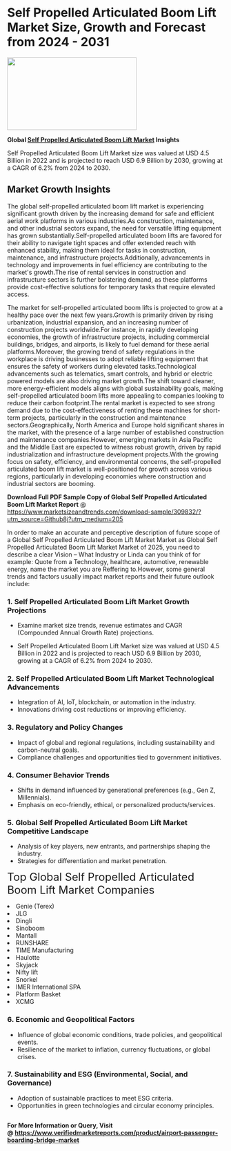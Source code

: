 <H1>Self Propelled Articulated Boom Lift Market Size, Growth and Forecast from 2024 - 2031</H1><img class="aligncenter size-medium wp-image-584254" src="https://thirdeyenews.in/wp-content/uploads/2024/09/Global-Market-Research-300x168.jpeg" alt="" width="300" height="168" /><p><strong>Global&nbsp;<a href="https://www.marketsizeandtrends.com/download-sample/309832/?utm_source=Github8j?utm_medium=205">Self Propelled Articulated Boom Lift Market</a> Insights</strong></p><p>Self Propelled Articulated Boom Lift Market size was valued at USD 4.5 Billion in 2022 and is projected to reach USD 6.9 Billion by 2030, growing at a CAGR of 6.2% from 2024 to 2030.</p><p><h2>Market Growth Insights</h2> <p>The global self-propelled articulated boom lift market is experiencing significant growth driven by the increasing demand for safe and efficient aerial work platforms in various industries.As construction, maintenance, and other industrial sectors expand, the need for versatile lifting equipment has grown substantially.Self-propelled articulated boom lifts are favored for their ability to navigate tight spaces and offer extended reach with enhanced stability, making them ideal for tasks in construction, maintenance, and infrastructure projects.Additionally, advancements in technology and improvements in fuel efficiency are contributing to the market's growth.The rise of rental services in construction and infrastructure sectors is further bolstering demand, as these platforms provide cost-effective solutions for temporary tasks that require elevated access.</p> <p>The market for self-propelled articulated boom lifts is projected to grow at a healthy pace over the next few years.Growth is primarily driven by rising urbanization, industrial expansion, and an increasing number of construction projects worldwide.For instance, in rapidly developing economies, the growth of infrastructure projects, including commercial buildings, bridges, and airports, is likely to fuel demand for these aerial platforms.Moreover, the growing trend of safety regulations in the workplace is driving businesses to adopt reliable lifting equipment that ensures the safety of workers during elevated tasks.Technological advancements such as telematics, smart controls, and hybrid or electric powered models are also driving market growth.The shift toward cleaner, more energy-efficient models aligns with global sustainability goals, making self-propelled articulated boom lifts more appealing to companies looking to reduce their carbon footprint.The rental market is expected to see strong demand due to the cost-effectiveness of renting these machines for short-term projects, particularly in the construction and maintenance sectors.Geographically, North America and Europe hold significant shares in the market, with the presence of a large number of established construction and maintenance companies.However, emerging markets in Asia Pacific and the Middle East are expected to witness robust growth, driven by rapid industrialization and infrastructure development projects.With the growing focus on safety, efficiency, and environmental concerns, the self-propelled articulated boom lift market is well-positioned for growth across various regions, particularly in developing economies where construction and industrial sectors are booming.</p> <p><span class=""><strong>Download Full PDF Sample Copy of Global Self Propelled Articulated Boom Lift Market Report</strong> @ <a href="https://www.marketsizeandtrends.com/download-sample/309832/?utm_source=Github8j?utm_medium=205" target="_blank">https://www.marketsizeandtrends.com/download-sample/309832/?utm_source=Github8j?utm_medium=205</a></span></p><p>In order to make an accurate and perceptive description of future scope of a Global&nbsp;Self Propelled Articulated Boom Lift Market Market as Global&nbsp;Self Propelled Articulated Boom Lift Market Market of 2025, you need to describe a clear Vision &ndash; What Industry or Linda can you think of for example: Quote from a Technology, healthcare, automotive, renewable energy, name the market you are Reffering to.However, some general trends and factors usually impact market reports and their future outlook include:</p><h3>1.&nbsp;<strong>Self Propelled Articulated Boom Lift Market Growth Projections</strong></h3><ul><li>Examine market size trends, revenue estimates and CAGR (Compounded Annual Growth Rate) projections.</li><li><p>Self Propelled Articulated Boom Lift Market size was valued at USD 4.5 Billion in 2022 and is projected to reach USD 6.9 Billion by 2030, growing at a CAGR of 6.2% from 2024 to 2030.</p></li></ul><h3>2.&nbsp;<strong>Self Propelled Articulated Boom Lift Market Technological Advancements</strong></h3><ul><li>Integration of AI, IoT, blockchain, or automation in the industry.</li><li>Innovations driving cost reductions or improving efficiency.</li></ul><h3>3.&nbsp;<strong>Regulatory and Policy Changes</strong></h3><ul><li>Impact of global and regional regulations, including sustainability and carbon-neutral goals.</li><li>Compliance challenges and opportunities tied to government initiatives.</li></ul><h3>4.&nbsp;<strong>Consumer Behavior Trends</strong></h3><ul><li>Shifts in demand influenced by generational preferences (e.g., Gen Z, Millennials).</li><li>Emphasis on eco-friendly, ethical, or personalized products/services.</li></ul><h3>5.&nbsp;<strong>Global Self Propelled Articulated Boom Lift Market Competitive Landscape</strong></h3><ul><li>Analysis of key players, new entrants, and partnerships shaping the industry.</li><li>Strategies for differentiation and market penetration.</li></ul><p data-pm-slice="1 1 []"><span style="color: inherit; font-family: inherit; font-size: 25px;">Top Global Self Propelled Articulated Boom Lift Market Companies</span></p><div class="" data-test-id=""><p><li>Genie (Terex)</li><li> JLG</li><li> Dingli</li><li> Sinoboom</li><li> Mantall</li><li> RUNSHARE</li><li> TIME Manufacturing</li><li> Haulotte</li><li> Skyjack</li><li> Nifty lift</li><li> Snorkel</li><li> IMER International SPA</li><li> Platform Basket</li><li> XCMG</li></p></div><h3>6.&nbsp;<strong>Economic and Geopolitical Factors</strong></h3><ul><li>Influence of global economic conditions, trade policies, and geopolitical events.</li><li>Resilience of the market to inflation, currency fluctuations, or global crises.</li></ul><h3>7.&nbsp;<strong>Sustainability and ESG (Environmental, Social, and Governance)</strong></h3><ul><li>Adoption of sustainable practices to meet ESG criteria.</li><li>Opportunities in green technologies and circular economy principles.</li></ul><h2><strong style="font-size: 14px;">For More Information or Query, Visit @&nbsp;</strong><a style="background-color: #ffffff; font-size: 14px;" href="https://www.marketsizeandtrends.com/report/self-propelled-articulated-boom-lift-market/" target="_blank">https://www.verifiedmarketreports.com/product/airport-passenger-boarding-bridge-market</a></h2>